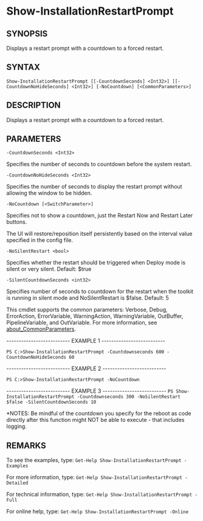 # Show-InstallationRestartPrompt

## SYNOPSIS

Displays a restart prompt with a countdown to a forced restart.

## SYNTAX

 `Show-InstallationRestartPrompt [[-CountdownSeconds] <Int32>] [[-CountdownNoHideSeconds] <Int32>] [-NoCountdown] [<CommonParameters>]`

## DESCRIPTION

Displays a restart prompt with a countdown to a forced restart.

## PARAMETERS

`-CountdownSeconds <Int32>`

Specifies the number of seconds to countdown before the system restart.

`-CountdownNoHideSeconds <Int32>`

Specifies the number of seconds to display the restart prompt without allowing the window to be hidden.

`-NoCountdown [<SwitchParameter>]`

Specifies not to show a countdown, just the Restart Now and Restart Later buttons.

The UI will restore/reposition itself persistently based on the interval value specified in the config file.

`-NoSilentRestart <bool>`

Specifies whether the restart should be triggered when Deploy mode is silent or very silent. Default: $true

`-SilentCountdownSeconds <int32>`

Specifies number of seconds to countdown for the restart when the toolkit is running in silent mode and NoSilentRestart is $false. Default: 5

<CommonParameters>

This cmdlet supports the common parameters: Verbose, Debug, ErrorAction, ErrorVariable, WarningAction, WarningVariable, OutBuffer, PipelineVariable, and OutVariable. For more information, see [about_CommonParameters](https:/go.microsoft.com/fwlink/?LinkID=113216).

-------------------------- EXAMPLE 1 --------------------------

`PS C:>Show-InstallationRestartPrompt -Countdownseconds 600 -CountdownNoHideSeconds 60`

-------------------------- EXAMPLE 2 --------------------------

`PS C:>Show-InstallationRestartPrompt -NoCountdown`

-------------------------- EXAMPLE 3 --------------------------
`PS Show-InstallationRestartPrompt -Countdownseconds 300 -NoSilentRestart $false -SilentCountdownSeconds 10`

*NOTES:	Be mindful of the countdown you specify for the reboot as code directly after this function might NOT be able to execute - that includes logging.

## REMARKS

To see the examples, type: `Get-Help Show-InstallationRestartPrompt -Examples`

For more information, type: `Get-Help Show-InstallationRestartPrompt -Detailed`

For technical information, type: `Get-Help Show-InstallationRestartPrompt -Full`

For online help, type: `Get-Help Show-InstallationRestartPrompt -Online`
